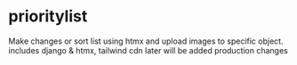 # prioritylist
Make changes or sort list using htmx and upload images to specific object. includes django &amp; htmx, tailwind cdn later will be added production changes
